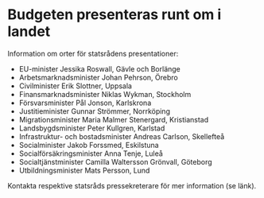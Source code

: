 # Budgeten presenteras runt om i landet

Information om orter för statsrådens presentationer:

* EU\-minister Jessika Roswall, Gävle och Borlänge
* Arbetsmarknadsminister Johan Pehrson, Örebro
* Civilminister Erik Slottner, Uppsala
* Finansmarknadsminister Niklas Wykman, Stockholm
* Försvarsminister Pål Jonson, Karlskrona
* Justitieminister Gunnar Strömmer, Norrköping
* Migrationsminister Maria Malmer Stenergard, Kristianstad
* Landsbygdsminister Peter Kullgren, Karlstad
* Infrastruktur\- och bostadsminister Andreas Carlson, Skellefteå
* Socialminister Jakob Forssmed, Eskilstuna
* Socialförsäkringsminister Anna Tenje, Luleå
* Socialtjänstminister Camilla Waltersson Grönvall, Göteborg
* Utbildningsminister Mats Persson, Lund

Kontakta respektive statsråds pressekreterare för mer information (se länk).
